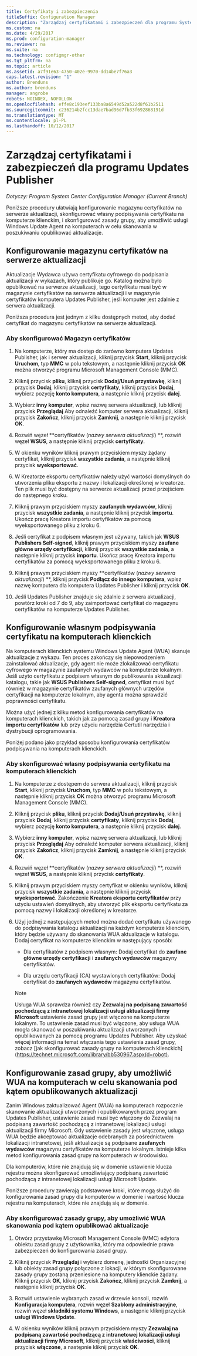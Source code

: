 ```yaml
---
title: Certyfikaty i zabezpieczenia
titleSuffix: Configuration Manager
description: "Zarządzaj certyfikatami i zabezpieczeń dla programu System Center Updates Publisher"
ms.custom: na
ms.date: 4/29/2017
ms.prod: configuration-manager
ms.reviewer: na
ms.suite: na
ms.technology: configmgr-other
ms.tgt_pltfrm: na
ms.topic: article
ms.assetid: a7f91e63-4750-402e-9970-dd14be7f76a3
caps.latest.revision: "1"
author: Brenduns
ms.author: brenduns
manager: angrobe
robots: NOINDEX, NOFOLLOW
ms.openlocfilehash: effe8c193eef133ba8a6549d52a522d8f61b2511
ms.sourcegitcommit: c236214b2fcc13dae7bad96d7fb33f692868191d
ms.translationtype: MT
ms.contentlocale: pl-PL
ms.lasthandoff: 10/12/2017
---
```

# <a name="manage-certificates-and-security-for-updates-publisher"></a>Zarządzaj certyfikatami i zabezpieczeń dla programu Updates Publisher

*Dotyczy: Program System Center Configuration Manager (Current Branch)*

Poniższe procedury ułatwiają konfigurowanie magazynu certyfikatów na serwerze aktualizacji, skonfigurować własny podpisywania certyfikatu na komputerze klienckim, i skonfigurować zasady grupy, aby umożliwić usługi Windows Update Agent na komputerach w celu skanowania w poszukiwaniu opublikować aktualizacje.

## <a name="configure-the-certificate-store-on-the-update-server"></a>Konfigurowanie magazynu certyfikatów na serwerze aktualizacji
 Aktualizacje Wydawca używa certyfikatu cyfrowego do podpisania aktualizacji w wykazach, który publikuje go. Katalog można było opublikować na serwerze aktualizacji, tego certyfikatu musi być w magazynie certyfikatów na serwerze aktualizacji i w magazynie certyfikatów komputera Updates Publisher, jeśli komputer jest zdalnie z serwera aktualizacji.

Poniższa procedura jest jednym z kilku dostępnych metod, aby dodać certyfikat do magazynu certyfikatów na serwerze aktualizacji.

### <a name="to-configure-the-certificate-store"></a>Aby skonfigurować Magazyn certyfikatów
1.  Na komputerze, który ma dostęp do zarówno komputera Updates Publisher, jak i serwer aktualizacji, kliknij przycisk **Start**, kliknij przycisk **Uruchom**, typ **MMC** w polu tekstowym, a następnie kliknij przycisk **OK** można otworzyć programu Microsoft Management Console (MMC).

2.  Kliknij przycisk **pliku**, kliknij przycisk **Dodaj/Usuń przystawkę**, kliknij przycisk **Dodaj**, kliknij przycisk **certyfikaty**, kliknij przycisk **Dodaj**, wybierz pozycję **konto komputera**, a następnie kliknij przycisk **dalej**.

3.  Wybierz **inny komputer**, wpisz nazwę serwera aktualizacji, lub kliknij przycisk **Przeglądaj** Aby odnaleźć komputer serwera aktualizacji, kliknij przycisk **Zakończ**, kliknij przycisk **Zamknij**, a następnie kliknij przycisk **OK**.

4.  Rozwiń węzeł  **certyfikatów (*nazwy serwera aktualizacji*) **, rozwiń węzeł **WSUS**, a następnie kliknij przycisk **certyfikaty**.

5.  W okienku wyników kliknij prawym przyciskiem myszy żądany certyfikat, kliknij przycisk **wszystkie zadania**, a następnie kliknij przycisk **wyeksportować**.

6.  W Kreatorze eksportu certyfikatów należy użyć wartości domyślnych do utworzenia pliku eksportu z nazwy i lokalizacji określonej w kreatorze. Ten plik musi być dostępny na serwerze aktualizacji przed przejściem do następnego kroku.

7.  Kliknij prawym przyciskiem myszy **zaufanych wydawców**, kliknij przycisk **wszystkie zadania**, a następnie kliknij przycisk **importu**. Ukończ pracę Kreatora importu certyfikatów za pomocą wyeksportowanego pliku z kroku 6.

8.  Jeśli certyfikat z podpisem własnym jest używany, takich jak **WSUS Publishers Self-signed**, kliknij prawym przyciskiem myszy **zaufane główne urzędy certyfikacji**, kliknij przycisk **wszystkie zadania**, a następnie kliknij przycisk **importu**. Ukończ pracę Kreatora importu certyfikatów za pomocą wyeksportowanego pliku z kroku 6.

9.  Kliknij prawym przyciskiem myszy  **certyfikatów (*nazwy serwera aktualizacji*) **, kliknij przycisk **Podłącz do innego komputera**, wpisz nazwę komputera dla komputera Updates Publisher i kliknij przycisk **OK**.

10. Jeśli Updates Publisher znajduje się zdalnie z serwera aktualizacji, powtórz kroki od 7 do 9, aby zaimportować certyfikat do magazynu certyfikatów na komputerze Updates Publisher.



## <a name="configure-a-self-signing-certificate-on-client-computers"></a>Konfigurowanie własnym podpisywania certyfikatu na komputerach klienckich
Na komputerach klienckich systemu Windows Update Agent (WUA) skanuje aktualizacje z wykazu. Ten proces zakończy się niepowodzeniem zainstalować aktualizacje, gdy agent nie może zlokalizować certyfikatu cyfrowego w magazynie zaufanych wydawców na komputerze lokalnym. Jeśli użyto certyfikatu z podpisem własnym do publikowania aktualizacji katalogu, takie jak **WSUS Publishers Self-signed**, certyfikat musi być również w magazynie certyfikatów zaufanych głównych urzędów certyfikacji na komputerze lokalnym, aby agenta można sprawdzić poprawności certyfikatu.

Można użyć jednej z kilku metod konfigurowania certyfikatów na komputerach klienckich, takich jak za pomocą zasad grupy i **Kreatora importu certyfikatów** lub przy użyciu narzędzia Certutil narzędzia i dystrybucji oprogramowania.

Poniżej podano jako przykład sposobu konfigurowania certyfikatów podpisywania na komputerach klienckich.

### <a name="to-configure-a-self-signing-certificate-on-client-computers"></a>Aby skonfigurować własny podpisywania certyfikatu na komputerach klienckich
1.  Na komputerze z dostępem do serwera aktualizacji, kliknij przycisk **Start**, kliknij przycisk **Uruchom**, typ **MMC** w polu tekstowym, a następnie kliknij przycisk **OK** można otworzyć programu Microsoft Management Console (MMC).

2.  Kliknij przycisk **pliku**, kliknij przycisk **Dodaj/Usuń przystawkę**, kliknij przycisk **Dodaj**, kliknij przycisk **certyfikaty**, kliknij przycisk **Dodaj**, wybierz pozycję **konto komputera**, a następnie kliknij przycisk **dalej**.

3.  Wybierz **inny komputer**, wpisz nazwę serwera aktualizacji, lub kliknij przycisk **Przeglądaj** Aby odnaleźć komputer serwera aktualizacji, kliknij przycisk **Zakończ**, kliknij przycisk **Zamknij**, a następnie kliknij przycisk **OK**.

4.  Rozwiń węzeł  **certyfikatów (*nazwy serwera aktualizacji*) **, rozwiń węzeł **WSUS**, a następnie kliknij przycisk **certyfikaty**.

5.  Kliknij prawym przyciskiem myszy certyfikat w okienku wyników, kliknij przycisk **wszystkie zadania**, a następnie kliknij przycisk **wyeksportować**. Zakończenie **Kreatora eksportu certyfikatów** przy użyciu ustawień domyślnych, aby utworzyć plik eksportu certyfikatu za pomocą nazwy i lokalizacji określonej w kreatorze.

6.  Użyj jednej z następujących metod można dodać certyfikatu używanego do podpisywania katalogu aktualizacji na każdym komputerze klienckim, który będzie używany do skanowania WUA aktualizacje w katalogu. Dodaj certyfikat na komputerze klienckim w następujący sposób:

    -   Dla certyfikatów z podpisem własnym: Dodaj certyfikat do **zaufane główne urzędy certyfikacji** i **zaufanych wydawców** magazyny certyfikatów.

    -   Dla urzędu certyfikacji (CA) wystawionych certyfikatów: Dodaj certyfikat do **zaufanych wydawców** magazynu certyfikatów.

    > [!NOTE]
    > Usługa WUA sprawdza również czy **Zezwalaj na podpisaną zawartość pochodzącą z intranetowej lokalizacji usługi aktualizacji firmy Microsoft** ustawienie zasad grupy jest włączone na komputerze lokalnym. To ustawienie zasad musi być włączone, aby usługa WUA mogła skanować w poszukiwaniu aktualizacji utworzonych i opublikowanych za pomocą programu Updates Publisher. Aby uzyskać więcej informacji na temat włączania tego ustawienia zasad grupy, zobacz [jak skonfigurować zasady grupy na komputerach klienckich] (https://technet.microsoft.com/library/bb530967.aspx(d=robot).



## <a name="configuring-group-policy-to-allow-wua-on-computers-to-scan-for-published-updates"></a>Konfigurowanie zasad grupy, aby umożliwić WUA na komputerach w celu skanowania pod kątem opublikowanych aktualizacji
Zanim Windows zaktualizować Agent (WUA) na komputerach rozpocznie skanowanie aktualizacji utworzonych i opublikowanych przez program Updates Publisher, ustawienie zasad musi być włączony do Zezwalaj na podpisaną zawartość pochodzącą z intranetowej lokalizacji usługi aktualizacji firmy Microsoft. Gdy ustawienie zasady jest włączone, usługa WUA będzie akceptować aktualizacje odebranych za pośrednictwem lokalizacji intranetowej, jeśli aktualizacje są podpisane **zaufanych wydawców** magazynu certyfikatów na komputerze lokalnym. Istnieje kilka metod konfigurowania zasad grupy na komputerach w środowisku.

Dla komputerów, które nie znajdują się w domenie ustawienie klucza rejestru można skonfigurować umożliwiający podpisaną zawartość pochodzącą z intranetowej lokalizacji usługi Microsoft Update.

Poniższe procedury zawierają podstawowe kroki, które mogą służyć do konfigurowania zasad grupy dla komputerów w domenie i wartość klucza rejestru na komputerach, które nie znajdują się w domenie.

### <a name="to-configure-group-policy-to-allow-wua-to-scan-for-published-updates"></a>Aby skonfigurować zasady grupy, aby umożliwić WUA skanowania pod kątem opublikować aktualizacje
1.  Otwórz przystawkę Microsoft Management Console (MMC) edytora obiektu zasad grupy z użytkownika, który ma odpowiednie prawa zabezpieczeń do konfigurowania zasad grupy.

2.  Kliknij przycisk **Przeglądaj** i wybierz domenę, jednostki Organizacyjnej lub obiekty zasad grupy połączone z lokacji, w którym skonfigurowane zasady grupy zostaną przeniesione na komputery klienckie żądany. Kliknij przycisk **OK**, kliknij przycisk **Zakończ**, kliknij przycisk **Zamknij**, a następnie kliknij przycisk **OK**.

3.  Rozwiń ustawienie wybranych zasad w drzewie konsoli, rozwiń **Konfiguracja komputera**, rozwiń węzeł **Szablony administracyjne**, rozwiń węzeł **składniki systemu Windows**, a następnie kliknij przycisk **usługi Windows Update**.

4.  W okienku wyników kliknij prawym przyciskiem myszy **Zezwalaj na podpisaną zawartość pochodzącą z intranetowej lokalizacji usługi aktualizacji firmy Microsoft**, kliknij przycisk **właściwości**, kliknij przycisk **włączone**, a następnie kliknij przycisk **OK**.
